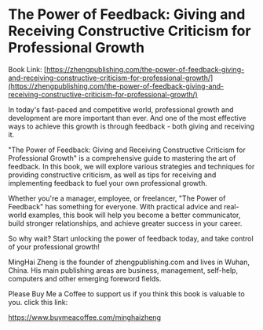 # The Power of Feedback: Giving and Receiving Constructive Criticism for Professional Growth

Book Link: [https://zhengpublishing.com/the-power-of-feedback-giving-and-receiving-constructive-criticism-for-professional-growth/](https://zhengpublishing.com/the-power-of-feedback-giving-and-receiving-constructive-criticism-for-professional-growth/)

In today's fast-paced and competitive world, professional growth and development are more important than ever. And one of the most effective ways to achieve this growth is through feedback - both giving and receiving it.

"The Power of Feedback: Giving and Receiving Constructive Criticism for Professional Growth" is a comprehensive guide to mastering the art of feedback. In this book, we will explore various strategies and techniques for providing constructive criticism, as well as tips for receiving and implementing feedback to fuel your own professional growth.

Whether you're a manager, employee, or freelancer, "The Power of Feedback" has something for everyone. With practical advice and real-world examples, this book will help you become a better communicator, build stronger relationships, and achieve greater success in your career.

So why wait? Start unlocking the power of feedback today, and take control of your professional growth!

MingHai Zheng is the founder of zhengpublishing.com and lives in Wuhan, China. His main publishing areas are business, management, self-help, computers and other emerging foreword fields.

Please Buy Me a Coffee to support us if you think this book is valuable to you. click this link:

https://www.buymeacoffee.com/minghaizheng
